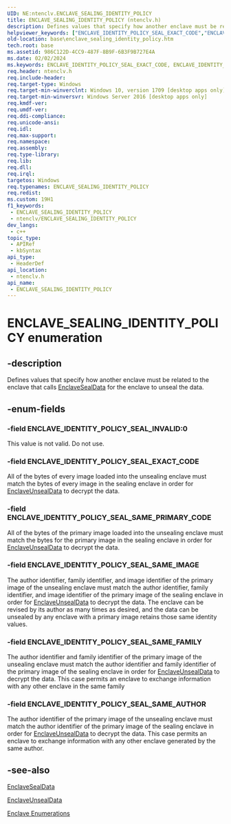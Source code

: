 ```yaml
---
UID: NE:ntenclv.ENCLAVE_SEALING_IDENTITY_POLICY
title: ENCLAVE_SEALING_IDENTITY_POLICY (ntenclv.h)
description: Defines values that specify how another enclave must be related to the enclave that calls EnclaveSealData for the enclave to unseal the data.
helpviewer_keywords: ["ENCLAVE_IDENTITY_POLICY_SEAL_EXACT_CODE","ENCLAVE_IDENTITY_POLICY_SEAL_INVALID","ENCLAVE_IDENTITY_POLICY_SEAL_SAME_AUTHOR","ENCLAVE_IDENTITY_POLICY_SEAL_SAME_FAMILY","ENCLAVE_IDENTITY_POLICY_SEAL_SAME_IMAGE","ENCLAVE_IDENTITY_POLICY_SEAL_SAME_PRIMARY_CODE","ENCLAVE_SEALING_IDENTITY_POLICY","ENCLAVE_SEALING_IDENTITY_POLICY enumeration","base.enclave_sealing_identity_policy","ntenclv/ENCLAVE_IDENTITY_POLICY_SEAL_EXACT_CODE","ntenclv/ENCLAVE_IDENTITY_POLICY_SEAL_INVALID","ntenclv/ENCLAVE_IDENTITY_POLICY_SEAL_SAME_AUTHOR","ntenclv/ENCLAVE_IDENTITY_POLICY_SEAL_SAME_FAMILY","ntenclv/ENCLAVE_IDENTITY_POLICY_SEAL_SAME_IMAGE","ntenclv/ENCLAVE_IDENTITY_POLICY_SEAL_SAME_PRIMARY_CODE","ntenclv/ENCLAVE_SEALING_IDENTITY_POLICY"]
old-location: base\enclave_sealing_identity_policy.htm
tech.root: base
ms.assetid: 986C122D-4CC9-487F-8B9F-6B3F9B727E4A
ms.date: 02/02/2024
ms.keywords: ENCLAVE_IDENTITY_POLICY_SEAL_EXACT_CODE, ENCLAVE_IDENTITY_POLICY_SEAL_INVALID, ENCLAVE_IDENTITY_POLICY_SEAL_SAME_AUTHOR, ENCLAVE_IDENTITY_POLICY_SEAL_SAME_FAMILY, ENCLAVE_IDENTITY_POLICY_SEAL_SAME_IMAGE, ENCLAVE_IDENTITY_POLICY_SEAL_SAME_PRIMARY_CODE, ENCLAVE_SEALING_IDENTITY_POLICY, ENCLAVE_SEALING_IDENTITY_POLICY enumeration, base.enclave_sealing_identity_policy, ntenclv/ENCLAVE_IDENTITY_POLICY_SEAL_EXACT_CODE, ntenclv/ENCLAVE_IDENTITY_POLICY_SEAL_INVALID, ntenclv/ENCLAVE_IDENTITY_POLICY_SEAL_SAME_AUTHOR, ntenclv/ENCLAVE_IDENTITY_POLICY_SEAL_SAME_FAMILY, ntenclv/ENCLAVE_IDENTITY_POLICY_SEAL_SAME_IMAGE, ntenclv/ENCLAVE_IDENTITY_POLICY_SEAL_SAME_PRIMARY_CODE, ntenclv/ENCLAVE_SEALING_IDENTITY_POLICY
req.header: ntenclv.h
req.include-header: 
req.target-type: Windows
req.target-min-winverclnt: Windows 10, version 1709 [desktop apps only]
req.target-min-winversvr: Windows Server 2016 [desktop apps only]
req.kmdf-ver: 
req.umdf-ver: 
req.ddi-compliance: 
req.unicode-ansi: 
req.idl: 
req.max-support: 
req.namespace: 
req.assembly: 
req.type-library: 
req.lib: 
req.dll: 
req.irql: 
targetos: Windows
req.typenames: ENCLAVE_SEALING_IDENTITY_POLICY
req.redist: 
ms.custom: 19H1
f1_keywords:
 - ENCLAVE_SEALING_IDENTITY_POLICY
 - ntenclv/ENCLAVE_SEALING_IDENTITY_POLICY
dev_langs:
 - c++
topic_type:
 - APIRef
 - kbSyntax
api_type:
 - HeaderDef
api_location:
 - ntenclv.h
api_name:
 - ENCLAVE_SEALING_IDENTITY_POLICY
---
```


# ENCLAVE_SEALING_IDENTITY_POLICY enumeration

## -description

Defines values that specify how another enclave must be related to the enclave that calls [EnclaveSealData](../winenclaveapi/nf-winenclaveapi-enclavesealdata.md) for the enclave to unseal the data.

## -enum-fields

### -field ENCLAVE_IDENTITY_POLICY_SEAL_INVALID:0

This value is not valid. Do not use.

### -field ENCLAVE_IDENTITY_POLICY_SEAL_EXACT_CODE

All of the bytes of every image loaded into the unsealing enclave must match the bytes of every image in the sealing enclave in order for [EnclaveUnsealData](../winenclaveapi/nf-winenclaveapi-enclaveunsealdata.md) to decrypt the data.

### -field ENCLAVE_IDENTITY_POLICY_SEAL_SAME_PRIMARY_CODE

All of the bytes of the primary image loaded into the unsealing enclave must match the bytes for the primary image in the sealing enclave in order for [EnclaveUnsealData](../winenclaveapi/nf-winenclaveapi-enclaveunsealdata.md) to decrypt the data.

### -field ENCLAVE_IDENTITY_POLICY_SEAL_SAME_IMAGE

The author identifier, family identifier, and image identifier of the primary image of the unsealing enclave must match the author identifier, family identifier, and image identifier of the primary image of the sealing enclave in order for [EnclaveUnsealData](../winenclaveapi/nf-winenclaveapi-enclaveunsealdata.md) to decrypt the data. The enclave can be revised by its author as many times as desired, and the data can be unsealed by any enclave with a primary image retains those same identity values.

### -field ENCLAVE_IDENTITY_POLICY_SEAL_SAME_FAMILY

The author identifier and family identifier of the primary image of the unsealing enclave must match the author identifier and family identifier of the primary image of the sealing enclave in order for [EnclaveUnsealData](../winenclaveapi/nf-winenclaveapi-enclaveunsealdata.md) to decrypt the data. This case permits an enclave to exchange information with any other enclave in the same family

### -field ENCLAVE_IDENTITY_POLICY_SEAL_SAME_AUTHOR

The author identifier of the primary image of the unsealing enclave must match the author identifier of the primary image of the sealing enclave in order for [EnclaveUnsealData](../winenclaveapi/nf-winenclaveapi-enclaveunsealdata.md) to decrypt the data. This case permits an enclave to exchange information with any other enclave generated by the same author.

## -see-also

[EnclaveSealData](../winenclaveapi/nf-winenclaveapi-enclavesealdata.md)

[EnclaveUnsealData](../winenclaveapi/nf-winenclaveapi-enclaveunsealdata.md)

[Enclave Enumerations](/windows/win32/trusted-execution/enclaves-enumerations)
